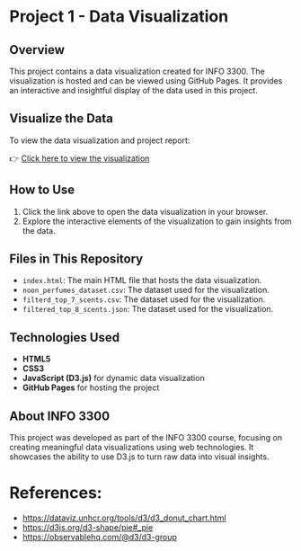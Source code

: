 # Project 1 - Data Visualization

## Overview
This project contains a data visualization created for INFO 3300. The visualization is hosted and can be viewed using GitHub Pages. It provides an interactive and insightful display of the data used in this project.

## Visualize the Data
To view the data visualization and project report:

👉 [Click here to view the visualization](https://github.com/jy3202/INFO-3300/blob/main/info%203300%2010_11%20final%20submission%20report.pdf)

## How to Use
1. Click the link above to open the data visualization in your browser.
2. Explore the interactive elements of the visualization to gain insights from the data.

## Files in This Repository
- `index.html`: The main HTML file that hosts the data visualization.
- `noon_perfumes_dataset.csv`: The dataset used for the visualization.
- `filterd_top_7_scents.csv`: The dataset used for the visualization.
- `filtered_top_8_scents.json`: The dataset used for the visualization.

## Technologies Used
- **HTML5**
- **CSS3**
- **JavaScript (D3.js)** for dynamic data visualization
- **GitHub Pages** for hosting the project

## About INFO 3300
This project was developed as part of the INFO 3300 course, focusing on creating meaningful data visualizations using web technologies. It showcases the ability to use D3.js to turn raw data into visual insights.

# References: 
- https://dataviz.unhcr.org/tools/d3/d3_donut_chart.html
- https://d3js.org/d3-shape/pie#_pie
- https://observablehq.com/@d3/d3-group 

